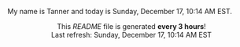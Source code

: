 My name is Tanner and today is Sunday, December 17, 10:14 AM EST.

<p align="center">This <i>README</i> file is generated <b>every 3 hours</b>!</br>Last refresh: Sunday, December 17, 10:14 AM EST<br /></p>
